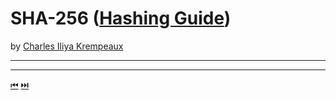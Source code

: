 # SHA-256 ([Hashing Guide](../../README.md))

by [Charles Iliya Krempeaux](http://changelog.ca/)

---


---

[⏮](../sha-1/README.md) [⏭️](../sha-512/README.md)
